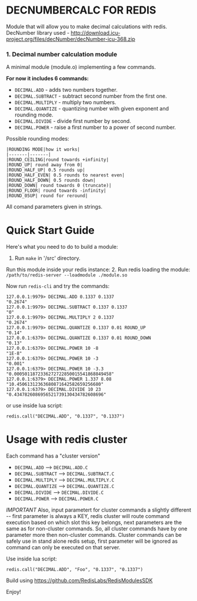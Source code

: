 # DECNUMBERCALC FOR REDIS

Module that will allow you to make decimal calculations with redis.
DecNumber library used - http://download.icu-project.org/files/decNumber/decNumber-icu-368.zip

### 1. Decimal number calculation module

A minimal module (module.o) implementing a few commands.

**For now it includes 6 commands:**

* `DECIMAL.ADD` - adds two numbers together.
* `DECIMAL.SUBTRACT` - subtract second number from the first one.
* `DECIMAL.MULTIPLY` - multiply two numbers.  
* `DECIMAL.QUANTIZE` - quantizing number with given exponent and rounding mode.
* `DECIMAL.DIVIDE` - divide first number by second.
* `DECIMAL.POWER` - raise a first number to a power of second number.

Possible rounding modes:

    |ROUNDING MODE|how it works|
    |-------|-------|
    |ROUND_CEILING|round towards +infinity|
    |ROUND_UP| round away from 0|
    |ROUND_HALF_UP| 0.5 rounds up|
    |ROUND_HALF_EVEN| 0.5 rounds to nearest even|
    |ROUND_HALF_DOWN| 0.5 rounds down|
    |ROUND_DOWN| round towards 0 (truncate)|
    |ROUND_FLOOR| round towards -infinity|
    |ROUND_05UP| round for reround|

All comand parameters given in strings.

# Quick Start Guide

Here's what you need to do to build a module:
1. Run `make` in '/src' directory.

Run this module inside your redis instance:
2. Run redis loading the module: `/path/to/redis-server --loadmodule ./module.so`

Now run `redis-cli` and try the commands:

```
127.0.0.1:9979> DECIMAL.ADD 0.1337 0.1337
"0.2674"
127.0.0.1:9979> DECIMAL.SUBTRACT 0.1337 0.1337
"0"
127.0.0.1:9979> DECIMAL.MULTIPLY 2 0.1337
"0.2674"
127.0.0.1:9979> DECIMAL.QUANTIZE 0.1337 0.01 ROUND_UP
"0.14"
127.0.0.1:6379> DECIMAL.QUANTIZE 0.1337 0.01 ROUND_DOWN
"0.13"
127.0.0.1:6379> DECIMAL.POWER 10 -8
"1E-8"
127.0.0.1:6379> DECIMAL.POWER 10 -3
"0.001"
127.0.0.1:6379> DECIMAL.POWER 10 -3.3
"0.0005011872336272722850015541868849458"
127.0.0.1:6379> DECIMAL.POWER 1.337 8.08
"10.45061312363680871642582659256680"
127.0.0.1:6379> DECIMAL.DIVIDE 10 23
"0.4347826086956521739130434782608696"
```

or use inside lua script:
```
redis.call("DECIMAL.ADD", "0.1337", "0.1337")
```

# Usage with redis cluster
Each command has a "cluster version"

* `DECIMAL.ADD` --> `DECIMAL.ADD.C` 
* `DECIMAL.SUBTRACT` --> `DECIMAL.SUBTRACT.C`
* `DECIMAL.MULTIPLY` --> `DECIMAL.MULTIPLY.C`
* `DECIMAL.QUANTIZE` --> `DECIMAL.QUANTIZE.C` 
* `DECIMAL.DIVIDE` --> `DECIMAL.DIVIDE.C` 
* `DECIMAL.POWER` --> `DECIMAL.POWER.C`


*IMPORTANT*
Also, input parametert for cluster commands a slightly different -- first parameter is always a KEY, redis cluster will route command execution based on which slot this key belongs, next parameters are the same as for non-cluster commands. So, all cluster commands have by one parameter more then non-cluster commands. Cluster commands can be safely use in stand alone redis setup, first parameter will be ignored as command can only be executed on that server.


Use inside lua script:
```
redis.call("DECIMAL.ADD", "Foo", "0.1337", "0.1337")
```

Build using https://github.com/RedisLabs/RedisModulesSDK

Enjoy!
